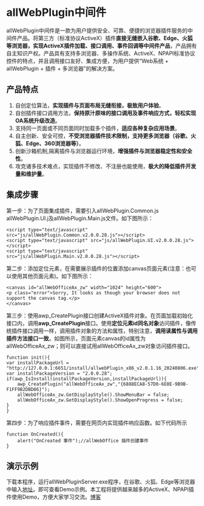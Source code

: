 # allWebPlugin中间件
allWebPlugin中间件是一款为用户提供安全、可靠、便捷的浏览器插件服务的中间件产品。将第三方（标准协议ActiveX）插件**直接无缝嵌入谷歌、Edge、火狐等浏览器，实现ActiveX插件加载、接口调用、事件回调等中间件产品**，产品拥有自主知识产权。产品具有支持多浏览器、多操作系统、ActiveX、NPAPI标准协议控件的特点，并且调用接口友好、集成方便，为用户提供“Web系统 + allWebPlugin + 插件 + 多浏览器”的解决方案。
## 产品特点
1. 自创定位算法，**实现插件与页面布局无缝衔接，极致用户体验**。
2. 自创插件接口调用方法，**保持原汁原味的接口调用及事件响应方式，轻松实现OA系统升级改造**。
3. 支持同一页面或不同页面同时加载多个插件，**适应各种复杂应用场景**。
4. 自主创新、安全可控，**不受浏览器插件技术限制，支持更多浏览器（谷歌、火狐、Edge、360浏览器等）**。
5. 创新沙箱机制,隔离插件与浏览器运行环境，**增强插件与浏览器稳定性和安全性**。
6. 攻克诸多技术难点，实现插件不修改、不注册也能使用，**极大的降低插件开发量和维护量**。
## 集成步骤
​第一步：为了页面集成插件，需要引入allWebPlugin.Common.js allWebPlugin.UI.j及allWebPlugin.Main.js文件。如下图所示：
```
<script type="text/javascript" src="js/allWebPlugin.Common.v2.0.0.28.js"></script>
<script type="text/javascript" src="js/allWebPlugin.UI.v2.0.0.28.js"></script>
<script type="text/javascript" src="js/allWebPlugin.Main.v2.0.0.28.js"></script>
```	
第二步：添加定位元素，在需要展示插件的位置添加canvas页面元素(注意：也可以使用其他页面元素)。如下图所示：
```
<canvas id="allWebOfficeAx_zw" width="1024" height="600">
<p class="error">Sorry, It looks as though your browser does not support the canvas tag.</p>
</canvas>
```

第三步：使用awp_CreatePlugin接口创建ActiveX插件对象。在页面加载初始化接口内，调用**awp_CreatePlugin**接口。使用**定位元素id同名对象**访问插件，像传统插件接口调用一样，调用插件对象的方法和属性，特别注意，**调用读属性与调用插件方法接口一致**。如图所示，页面元素canvas的id属性为allWebOfficeAx_zw；则可以直接试用allWebOfficeAx_zw对象访问插件接口。
```
function init(){
var installPackageUrl = "http://127.0.0.1:6651/install/allwebPlugin_x86_v2.0.1.16_20240806.exe";
var installPackageVersion = "2.0.0.28";	
if(awp_IsInstall(installPackageVersion,installPackageUrl)){
    awp_CreatePlugin("allWebOfficeAx_zw","{6888ECA8-57D0-6E0E-9B9B-F1FF9B2DBD86}");
	allWebOfficeAx_zw.GetDisplayStyle().ShowMenuBar = false;
	allWebOfficeAx_zw.GetDisplayStyle().ShowOpenProgress = false;
}
}
```
第四步：为了响应插件事件，需要在网页内实现插件响应函数。如下代码所示
```
function OnCreated(){
	alert("OnCreated 事件");//allWebOffice 插件创建事件
}
```
## 演示示例
下载本程序，运行allWebPluginServer.exe程序，在谷歌、火狐、Edge等浏览器中输入[地址](http://127.0.0.1:6651)。即可查看Demo示例。本工程将提供越来越多的ActiveX、NPAPI插件使用Demo，方便大家学习交流。[博客](https://blog.csdn.net/yunkaipx) 


​
